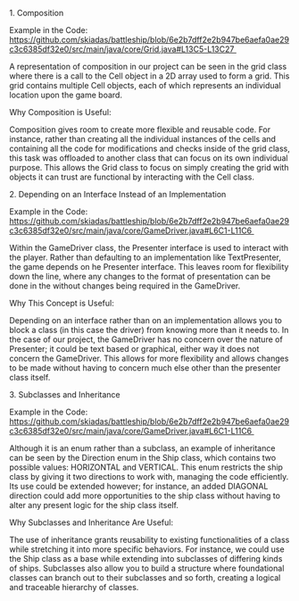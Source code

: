 1\. Composition 

Example in the Code: https://github.com/skiadas/battleship/blob/6e2b7dff2e2b947be6aefa0ae29c3c6385df32e0/src/main/java/core/Grid.java#L13C5-L13C27 

A representation of composition in our project can be seen in the grid class where there is a call to the Cell object in a 2D array used to form a grid. This grid contains multiple Cell objects, each of which represents an individual location upon the game board.

Why Composition is Useful: 

Composition gives room to create more flexible and reusable code. For instance, rather than creating all the individual instances of the cells and containing  all the code for modifications and checks inside of the grid class, this task was offloaded to another class that can focus on its own individual purpose. This allows the Grid class to focus on simply creating the grid with objects it can trust are functional by interacting with the Cell class. 

2\. Depending on an Interface Instead of an Implementation 

Example in the Code: https://github.com/skiadas/battleship/blob/6e2b7dff2e2b947be6aefa0ae29c3c6385df32e0/src/main/java/core/GameDriver.java#L6C1-L11C6 

Within the GameDriver class, the Presenter interface is used to interact with the player. Rather than defaulting to an implementation like TextPresenter, the game depends on he Presenter interface. This leaves room for flexibility down the line, where any changes to the format of presentation can be done in the without changes being required in the GameDriver. 

Why This Concept is Useful: 

Depending on an interface rather than on an implementation allows you to block a class (in this case the driver) from knowing more than it needs to. In the case of our project, the GameDriver has no concern over the nature of Presenter; it could be text based or graphical, either way it does not concern the GameDriver. This allows for more flexibility and allows changes to be made without having to concern much else other than the presenter class itself. 

3\. Subclasses and Inheritance 

Example in the Code: https://github.com/skiadas/battleship/blob/6e2b7dff2e2b947be6aefa0ae29c3c6385df32e0/src/main/java/core/GameDriver.java#L6C1-L11C6 

Although it is an enum rather than a subclass, an example of inheritance can be seen by the Direction enum in the Ship class, which contains two possible values: HORIZONTAL and VERTICAL. This enum restricts the ship class by giving it two directions to work with, managing the code efficiently. Its use could be extended however; for instance, an added DIAGONAL direction could add more opportunities to the ship class without having to alter any present logic for the ship class itself.  

Why Subclasses and Inheritance Are Useful: 

The use of inheritance grants reusability to existing functionalities of a class while stretching it into more specific behaviors. For instance, we could use the Ship class as a base while extending into subclasses of differing kinds of ships. Subclasses also allow you to build a structure where foundational classes can branch out to their subclasses and so forth, creating a logical and traceable hierarchy  of classes.
